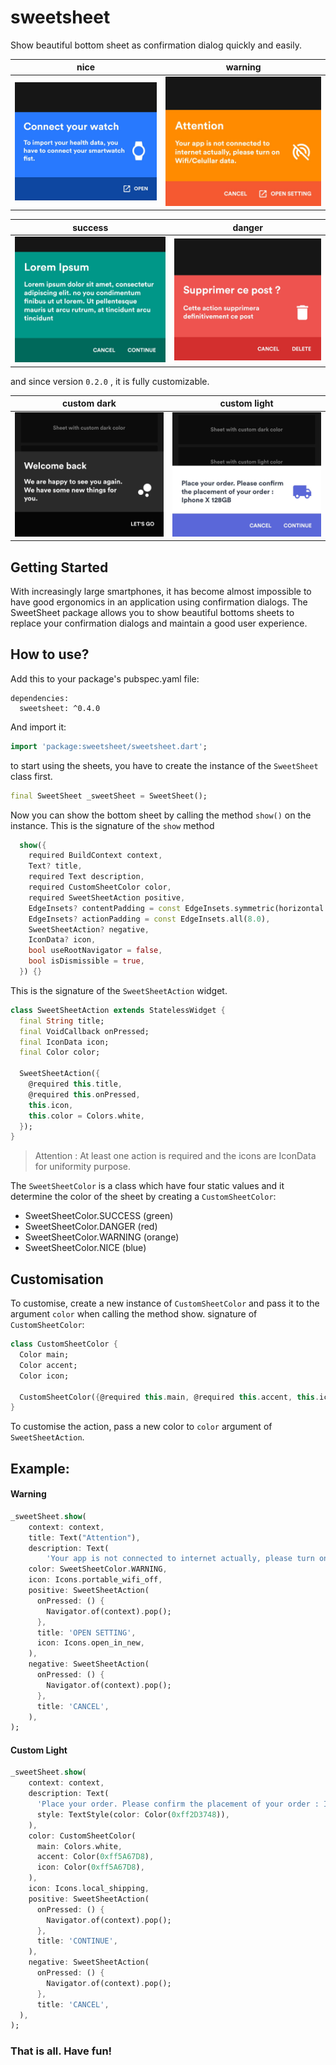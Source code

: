 # sweetsheet
Show beautiful bottom sheet as confirmation dialog quickly and easily.

|                                         nice                                         |                                          warning                                           |
| :----------------------------------------------------------------------------------: | :----------------------------------------------------------------------------------------: |
| ![nice](https://github.com/CorneilleEdi/sweetsheet/raw/master/assets/nice_sheet.jpg) | ![warning](https://github.com/CorneilleEdi/sweetsheet/raw/master/assets/warning_sheet.jpg) |


|                                       success                                        |                                       danger                                       |
| :----------------------------------------------------------------------------------: | :--------------------------------------------------------------------------------: |
| ![success](https://github.com/CorneilleEdi/sweetsheet/raw/master/assets/success.jpg) | ![danger](https://github.com/CorneilleEdi/sweetsheet/raw/master/assets/danger.jpg) |

and since version `0.2.0` , it is fully customizable.

|                                    custom dark                                     |                                   custom light                                    |
| :--------------------------------------------------------------------------------: | :-------------------------------------------------------------------------------: |
| ![success](https://github.com/CorneilleEdi/sweetsheet/raw/master/assets/black.jpg) | ![danger](https://github.com/CorneilleEdi/sweetsheet/raw/master/assets/light.jpg) |


## Getting Started

With increasingly large smartphones, it has become almost impossible to have good ergonomics in an application using confirmation dialogs. 
The SweetSheet package allows you to show beautiful bottoms sheets to replace your confirmation dialogs and maintain a good user experience.

## How to use?

Add this to your package's pubspec.yaml file:

```
dependencies:
  sweetsheet: ^0.4.0
```

And import it:
```dart
import 'package:sweetsheet/sweetsheet.dart';
```

to start using the sheets, you have to create the instance of the 
`SweetSheet` class first.

```dart
final SweetSheet _sweetSheet = SweetSheet();
```

Now you can show the bottom sheet by calling the method `show()` on the instance.
This is the signature of the `show` method

```dart
  show({
    required BuildContext context,
    Text? title,
    required Text description,
    required CustomSheetColor color,
    required SweetSheetAction positive,
    EdgeInsets? contentPadding = const EdgeInsets.symmetric(horizontal: 24.0, vertical: 24.0),
    EdgeInsets? actionPadding = const EdgeInsets.all(8.0),
    SweetSheetAction? negative,
    IconData? icon,
    bool useRootNavigator = false,
    bool isDismissible = true,
  }) {}
```

This is the signature of the `SweetSheetAction` widget.

```dart
class SweetSheetAction extends StatelessWidget {
  final String title;
  final VoidCallback onPressed;
  final IconData icon;
  final Color color;

  SweetSheetAction({
    @required this.title,
    @required this.onPressed,
    this.icon,
    this.color = Colors.white,
  });  
}
```

> Attention : At least one action is required and the icons are IconData for uniformity purpose.


The `SweetSheetColor` is a class which have four static values and it determine the color of the sheet by creating a `CustomSheetColor`:

- SweetSheetColor.SUCCESS (green)
- SweetSheetColor.DANGER (red)
- SweetSheetColor.WARNING (orange)
- SweetSheetColor.NICE (blue)

## Customisation
To customise, create a new instance of `CustomSheetColor` and pass it to the argument `color` when calling the method show.
signature of `CustomSheetColor`:

```dart
class CustomSheetColor {
  Color main;
  Color accent;
  Color icon;

  CustomSheetColor({@required this.main, @required this.accent, this.icon});
}
```
To customise the action, pass a new color to `color` argument of `SweetSheetAction`.

## Example:

#### Warning

```dart
_sweetSheet.show(
    context: context,
    title: Text("Attention"),
    description: Text(
        'Your app is not connected to internet actually, please turn on Wifi/Celullar data.'),
    color: SweetSheetColor.WARNING,
    icon: Icons.portable_wifi_off,
    positive: SweetSheetAction(
      onPressed: () {
        Navigator.of(context).pop();
      },
      title: 'OPEN SETTING',
      icon: Icons.open_in_new,
    ),
    negative: SweetSheetAction(
      onPressed: () {
        Navigator.of(context).pop();
      },
      title: 'CANCEL',
    ),
);
```

#### Custom Light

```dart
_sweetSheet.show(
    context: context,
    description: Text(
      'Place your order. Please confirm the placement of your order : Iphone X 128GB',
      style: TextStyle(color: Color(0xff2D3748)),
    ),
    color: CustomSheetColor(
      main: Colors.white,
      accent: Color(0xff5A67D8),
      icon: Color(0xff5A67D8),
    ),
    icon: Icons.local_shipping,
    positive: SweetSheetAction(
      onPressed: () {
        Navigator.of(context).pop();
      },
      title: 'CONTINUE',
    ),
    negative: SweetSheetAction(
      onPressed: () {
        Navigator.of(context).pop();
      },
      title: 'CANCEL',
  ),
);
```

### That is all. Have fun!
